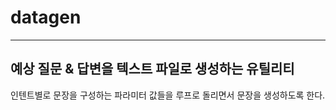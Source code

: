 # datagen




------
예상 질문 & 답변을 텍스트 파일로 생성하는 유틸리티
------


인텐트별로 문장을 구성하는 파라미터 값들을 루프로 돌리면서 문장을 생성하도록 한다. 







